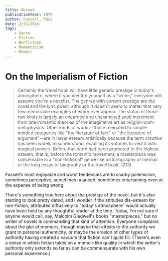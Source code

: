 ```yaml
---
title: Abroad
publicationYear: 1979
author: Fussell, Paul
date: 2/13/2016
tags: 
    - Genre
    - Fiction
    - Nonfiction
    - Romanticism
    - Memoir
---
```


# On the Imperialism of Fiction

> Certainly the travel book will have little generic prestige in today's atmosphere, where if you identify yourself as a "writer," everyone will assume you're a novelist. The genres with current prestige are the novel and the lyric poem, although it doesn't seem to matter that very few memorable examples of either ever appear. The status of those two kinds is largely an unearned and unexamined snob increment from late-romantic theories of the imaginative art as religion-cum-metaphysics. Other kinds of works--those relegated to simple-minded categories like "the literature of fact" or "the literature of argument"--are in lower esteem artistically because the term _creative_ has been widely misunderstood, enabling its votaries to vest it with magical powers. Before that word had been promoted to the highest esteem, that is, before the romantic movement, a masterpiece was conceivable in a "non-fictional" genre like historiography or memoir or the long essay or biography or the travel book. (213)

Fussell's most enjoyable and worst tendencies are to snarky polemicism, sometimes perceptive, sometimes nuanced, sometimes entertaining even at the expense of being wrong.

There's something true here about the prestige of the novel, but it's also starting to look pretty dated, and I wonder if the attitudes dis-esteem for non-fiction, attributed diffusively to "today's atmosphere" would actually have been held by any thoughtful reader at the time. Today, I'm not sure if anyone would call, say, Malcolm Gladwell's books "masterpieces," but no writer of novels is commanding that kind of attention. Everyone complains about the glut of memoirs, though maybe that attests to the authority we grant to personal authenticity, or maybe the erosion of other types of authority having created a vacuum that fiction can't quite fill. (There's even a sense in which fiction takes on a memoir-like quality in which the writer's authority only extends so far as can be commensurate with his own personal experience.)
